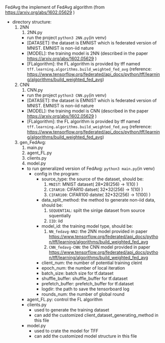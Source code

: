 FedAvg
the implement of FedAvg algorithm (from https://arxiv.org/abs/1602.05629 )  
* directory structure:
    1. 2NN  
        1. 2NN.py  
        * run the project ```python3 2NN.py```(in venv)
        * [DATASET]: the dataset is EMNIST which is federated version of MNIST. EMNIST is non-iid nature
        * [MODEL]: the training model is 2NN (described in the paper https://arxiv.org/abs/1602.05629 )
        * [FLalgorithm]: the FL algorithm is provided by tff named ```tff.learning.algorithms.build_weighted_fed_avg``` (reference: https://www.tensorflow.org/federated/api_docs/python/tff/learning/algorithms/build_weighted_fed_avg)
    2. CNN  
        1. CNN.py  
        * run the project ```python3 CNN.py```(in venv)
        * [DATASET]: the dataset is EMNIST which is federated version of MNIST. EMNIST is non-iid nature
        * [MODEL]: the training model is CNN (described in the paper https://arxiv.org/abs/1602.05629 )
        * [FLalgorithm]: the FL algorithm is provided by tff named ```tff.learning.algorithms.build_weighted_fed_avg``` (reference: https://www.tensorflow.org/federated/api_docs/python/tff/learning/algorithms/build_weighted_fed_avg)
    3. gen_FedAvg:
        1. main.py
        2. agent_FL.py
        3. clients.py
        4. model.py
        * to run generalized version of FedAvg: ```python3 main.py```(in venv)
            * config in the program:
                * source_type: the source of the dataset, should be: 
                    1. ```MNIST```: MNIST dataset( 28*28(256) -> 1(10) )
                    2. ```CIFAR10```: CIFAR10 datset( 32*32(256) -> 1(10) )
                    3. ```CIFAR100```: CIFAR100 datste( 32*32(256) -> 1(100) )
                * data_split_method: the method to generate non-iid data, should be:
                    1. ```SEQUENTIAL```: spilt the sinlge dataset from source squentially
                    2. ```IID```: iid
                * model_id: the training model type, should be:
                    1.  ```NN_fedavg-NN2```: the 2NN model provided in paper https://www.tensorflow.org/federated/api_docs/python/tff/learning/algorithms/build_weighted_fed_avg
                    2. ```CNN_fedavg-CNN```: the CNN model provided in paper https://www.tensorflow.org/federated/api_docs/python/tff/learning/algorithms/build_weighted_fed_avg
                * client_num: the number of potential training cleint
                * epoch_num: the number of local iteration
                * batch_size: batch size for tf.dataset
                * shuffle_buffer: shuffle_buffer for tf.dataset
                * prefetch_buffer: prefetch_buffer for tf.dataset
                * logdir: the path to save the tensorboard log
                * rounds_num: the number of global round
        * agent_FL.py: control the FL algorithm
        * clients.py
            * used to generate the training dataset
            * can add the customized client_dataset_generating_method in this file
        * model.py
            * used to crate the model for TFF
            * can add the customized model structure in this file